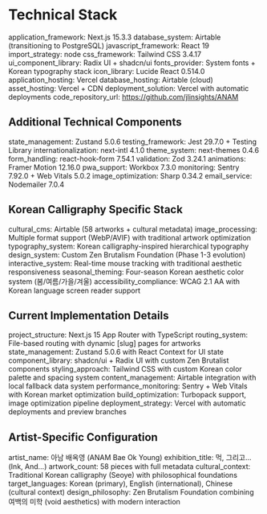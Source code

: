 # Technical Stack

application_framework: Next.js 15.3.3
database_system: Airtable (transitioning to PostgreSQL)
javascript_framework: React 19
import_strategy: node
css_framework: Tailwind CSS 3.4.17
ui_component_library: Radix UI + shadcn/ui
fonts_provider: System fonts + Korean typography stack
icon_library: Lucide React 0.514.0
application_hosting: Vercel
database_hosting: Airtable (cloud)
asset_hosting: Vercel + CDN
deployment_solution: Vercel with automatic deployments
code_repository_url: https://github.com/jlinsights/ANAM

## Additional Technical Components

state_management: Zustand 5.0.6
testing_framework: Jest 29.7.0 + Testing Library
internationalization: next-intl 4.1.0
theme_system: next-themes 0.4.6
form_handling: react-hook-form 7.54.1
validation: Zod 3.24.1
animations: Framer Motion 12.16.0
pwa_support: Workbox 7.3.0
monitoring: Sentry 7.92.0 + Web Vitals 5.0.2
image_optimization: Sharp 0.34.2
email_service: Nodemailer 7.0.4

## Korean Calligraphy Specific Stack

cultural_cms: Airtable (58 artworks + cultural metadata)
image_processing: Multiple format support (WebP/AVIF) with traditional artwork optimization
typography_system: Korean calligraphy-inspired hierarchical typography
design_system: Custom Zen Brutalism Foundation (Phase 1-3 evolution)
interactive_system: Real-time mouse tracking with traditional aesthetic responsiveness
seasonal_theming: Four-season Korean aesthetic color system (봄/여름/가을/겨울)
accessibility_compliance: WCAG 2.1 AA with Korean language screen reader support

## Current Implementation Details

project_structure: Next.js 15 App Router with TypeScript
routing_system: File-based routing with dynamic [slug] pages for artworks
state_management: Zustand 5.0.6 with React Context for UI state
component_library: shadcn/ui + Radix UI with custom Zen Brutalist components
styling_approach: Tailwind CSS with custom Korean color palette and spacing system
content_management: Airtable integration with local fallback data system
performance_monitoring: Sentry + Web Vitals with Korean market optimization
build_optimization: Turbopack support, image optimization pipeline
deployment_strategy: Vercel with automatic deployments and preview branches

## Artist-Specific Configuration

artist_name: 아남 배옥영 (ANAM Bae Ok Young)
exhibition_title: 먹, 그리고... (Ink, And...)
artwork_count: 58 pieces with full metadata
cultural_context: Traditional Korean calligraphy (Seoye) with philosophical foundations
target_languages: Korean (primary), English (international), Chinese (cultural context)
design_philosophy: Zen Brutalism Foundation combining 여백의 미학 (void aesthetics) with modern interaction